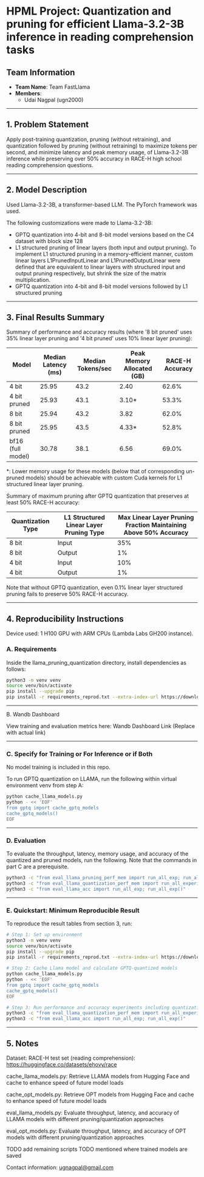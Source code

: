 # HPML Project: Quantization and pruning for efficient Llama-3.2-3B inference in reading comprehension tasks

## Team Information
- **Team Name**: Team FastLlama
- **Members**:
  - Udai Nagpal (ugn2000)

---

## 1. Problem Statement

Apply post-training quantization, pruning (without retraining), and quantization followed by pruning (without retraining) to maximize tokens per second, and minimize latency and peak memory usage, of Llama-3.2-3B inference while preserving over 50% accuracy in RACE-H high school reading comprehension questions.

---

## 2. Model Description
Used Llama-3.2-3B, a transformer-based LLM. The PyTorch framework was used.

The following customizations were made to Llama-3.2-3B:
- GPTQ quantization into 4-bit and 8-bit model versions based on the C4 dataset with block size 128
- L1 structured pruning of linear layers (both input and output pruning). To implement L1 structured pruning in a memory-efficient manner, custom linear layers L1PrunedInputLinear and L1PrunedOutputLinear were defined that are equivalent to linear layers with structured input and output pruning respectively, but shrink the size of the matrix multiplication.
- GPTQ quantization into 4-bit and 8-bit model versions followed by L1 structured pruning

---

## 3. Final Results Summary

Summary of performance and accuracy results (where '8 bit pruned' uses 35% linear layer pruning and '4 bit pruned' uses 10% linear layer pruning):

| Model              | Median Latency (ms) | Median Tokens/sec | Peak Memory Allocated (GB) | RACE-H Accuracy |
|--------------------|---------------------|-------------------|----------------------------|-----------------|
| 4 bit              | 25.95               | 43.2              | 2.40                       | 62.6%           |
| 4 bit pruned       | 25.93               | 43.1              | 3.10*                      | 53.3%           |
| 8 bit              | 25.94               | 43.2              | 3.82                       | 62.0%           |
| 8 bit pruned       | 25.95               | 43.5              | 4.33*                      | 52.8%           |
| bf16 (full model)  | 30.78               | 38.1              | 6.56                       | 69.0%           |

*: Lower memory usage for these models (below that of corresponding un-pruned models) should be achievable with custom Cuda kernels for L1 structured linear layer pruning.

Summary of maximum pruning after GPTQ quantization that preserves at least 50% RACE-H accuracy: 

| Quantization Type | L1 Structured Linear Layer Pruning Type | Max Linear Layer Pruning Fraction Maintaining Above 50% Accuracy |
|-------------------|------------------------------------------|------------------------------------------------------------------|
| 8 bit             | Input                                    | 35%                                                              |
| 8 bit             | Output                                   | 1%                                                               |
| 4 bit             | Input                                    | 10%                                                              |
| 4 bit             | Output                                   | 1%                                                               |

Note that without GPTQ quantization, even 0.1% linear layer structured pruning fails to preserve 50% RACE-H accuracy.

---

## 4. Reproducibility Instructions

Device used: 1 H100 GPU with ARM CPUs (Lambda Labs GH200 instance).

### A. Requirements

Inside the llama_pruning_quantization directory, install dependencies as follows:
```bash
python3 -m venv venv
source venv/bin/activate
pip install --upgrade pip
pip install -r requirements_reprod.txt --extra-index-url https://download.pytorch.org/whl/cu128
```

---

B. Wandb Dashboard

View training and evaluation metrics here: Wandb Dashboard Link
(Replace with actual link)

---

### C. Specify for Training or For Inference or if Both 

No model training is included in this repo.

To run GPTQ quantization on LLAMA, run the following within virtual environment venv from step A:
```bash
python cache_llama_models.py
python - << 'EOF'
from gptq import cache_gptq_models
cache_gptq_models()
EOF
```

---

### D. Evaluation

To evaluate the throughput, latency, memory usage, and accuracy of the quantized and pruned models, run the following. Note that the commands in part C are a prerequisite.
```bash
python3 -c "from eval_llama_pruning_perf_mem import run_all_exp; run_all_exp()"
python3 -c "from eval_llama_quantization_perf_mem import run_all_experiments; run_all_experiments()"
python3 -c "from eval_llama_acc import run_all_exp; run_all_exp()"
```

---

### E. Quickstart: Minimum Reproducible Result

To reproduce the result tables from section 3, run:

```bash
# Step 1: Set up environment
python3 -m venv venv
source venv/bin/activate
pip install --upgrade pip
pip install -r requirements_reprod.txt --extra-index-url https://download.pytorch.org/whl/cu128

# Step 2: Cache Llama model and calculate GPTQ-quantized models
python cache_llama_models.py
python - << 'EOF'
from gptq import cache_gptq_models
cache_gptq_models()
EOF

# Step 3: Run performance and accuracy experiments including quantization + pruning
python3 -c "from eval_llama_quantization_perf_mem import run_all_experiments; run_all_experiments()"
python3 -c "from eval_llama_acc import run_all_exp; run_all_exp()"
```

---

## 5. Notes

Dataset: RACE-H test set (reading comprehension): https://huggingface.co/datasets/ehovy/race

cache_llama_models.py: Retrieve LLAMA models from Hugging Face and cache to enhance speed of future model loads

cache_opt_models.py: Retrieve OPT models from Hugging Face and cache to enhance speed of future model loads

eval_llama_models.py: Evaluate throughput, latency, and accuracy of LLAMA models with different pruning/quantization approaches

eval_opt_models.py: Evaluate throughput, latency, and accuracy of OPT models with different pruning/quantization approaches

TODO add remaining scripts
TODO mentioned where trained models are saved

Contact information: ugnagpal@gmail.com

